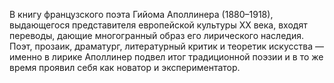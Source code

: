 <!--2017-01-02 07:44:37-->
В книгу французского поэта Гийома Аполлинера (1880–1918), выдающегося представителя европейской культуры XX века, входят переводы, дающие многогранный образ его лирического наследия. Поэт, прозаик, драматург, литературный критик и теоретик искусства — именно в лирике Аполлинер подвел итог традиционной поэзии и в то же время проявил себя как новатор и экспериментатор.